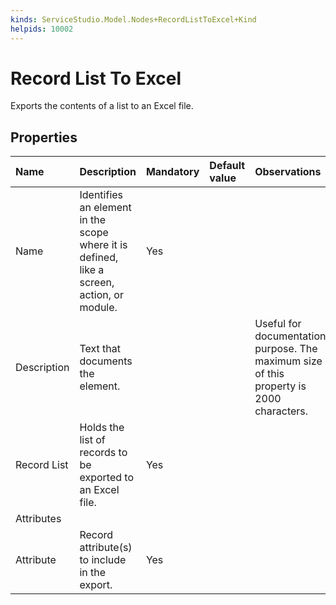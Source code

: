 ```yaml
---
kinds: ServiceStudio.Model.Nodes+RecordListToExcel+Kind
helpids: 10002
---
```


# Record List To Excel

Exports the contents of a list to an Excel file.

## Properties

| Name | Description | Mandatory | Default value | Observations |
| :--- | :--- | :--- | :--- | :--- |
| Name | Identifies an element in the scope where it is defined, like a screen, action, or module. | Yes |  |  |
| Description | Text that documents the element. |  |  | Useful for documentation purpose. The maximum size of this property is 2000 characters. |
| Record List | Holds the list of records to be exported to an Excel file. | Yes |  |  |
| Attributes |  |  |  |  |
| Attribute | Record attribute\(s\) to include in the export. | Yes |  |  |

